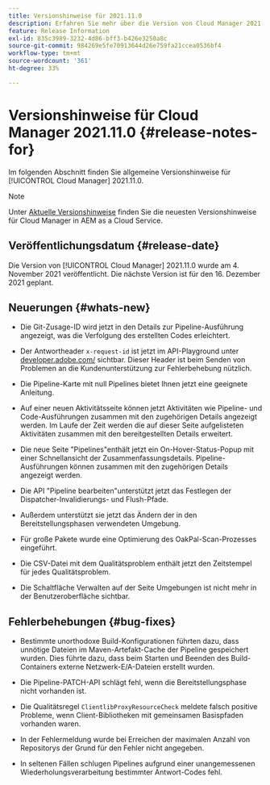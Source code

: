 ```yaml
---
title: Versionshinweise für 2021.11.0
description: Erfahren Sie mehr über die Version von Cloud Manager 2021.11.0.
feature: Release Information
exl-id: 835c3989-3232-4d86-bff3-b426e3250a8c
source-git-commit: 984269e5fe70913644d26e759fa21ccea0536bf4
workflow-type: tm+mt
source-wordcount: '361'
ht-degree: 33%

---
```


# Versionshinweise für Cloud Manager 2021.11.0 {#release-notes-for}

Im folgenden Abschnitt finden Sie allgemeine Versionshinweise für [!UICONTROL Cloud Manager] 2021.11.0.

>[!NOTE]
>Unter [Aktuelle Versionshinweise](https://experienceleague.adobe.com/en/docs/experience-manager-cloud-service/content/release-notes/cloud-manager/current#getting-access) finden Sie die neuesten Versionshinweise für Cloud Manager in AEM as a Cloud Service.

## Veröffentlichungsdatum {#release-date}

Die Version von [!UICONTROL Cloud Manager] 2021.11.0 wurde am 4. November 2021 veröffentlicht.
Die nächste Version ist für den 16. Dezember 2021 geplant.

## Neuerungen {#whats-new}

* Die Git-Zusage-ID wird jetzt in den Details zur Pipeline-Ausführung angezeigt, was die Verfolgung des erstellten Codes erleichtert.

* Der Antwortheader `x-request-id` ist jetzt im API-Playground unter [developer.adobe.com/](https://developer.adobe.com/) sichtbar. Dieser Header ist beim Senden von Problemen an die Kundenunterstützung zur Fehlerbehebung nützlich.

* Die Pipeline-Karte mit null Pipelines bietet Ihnen jetzt eine geeignete Anleitung.

* Auf einer neuen Aktivitätsseite können jetzt Aktivitäten wie Pipeline- und Code-Ausführungen zusammen mit den zugehörigen Details angezeigt werden. Im Laufe der Zeit werden die auf dieser Seite aufgelisteten Aktivitäten zusammen mit den bereitgestellten Details erweitert.

* Die neue Seite &quot;Pipelines&quot;enthält jetzt ein On-Hover-Status-Popup mit einer Schnellansicht der Zusammenfassungsdetails. Pipeline-Ausführungen können zusammen mit den zugehörigen Details angezeigt werden.

* Die API &quot;Pipeline bearbeiten&quot;unterstützt jetzt das Festlegen der Dispatcher-Invalidierungs- und Flush-Pfade.

* Außerdem unterstützt sie jetzt das Ändern der in den Bereitstellungsphasen verwendeten Umgebung.

* Für große Pakete wurde eine Optimierung des OakPal-Scan-Prozesses eingeführt.

* Die CSV-Datei mit dem Qualitätsproblem enthält jetzt den Zeitstempel für jedes Qualitätsproblem.

* Die Schaltfläche Verwalten auf der Seite Umgebungen ist nicht mehr in der Benutzeroberfläche sichtbar.

## Fehlerbehebungen {#bug-fixes}

* Bestimmte unorthodoxe Build-Konfigurationen führten dazu, dass unnötige Dateien im Maven-Artefakt-Cache der Pipeline gespeichert wurden. Dies führte dazu, dass beim Starten und Beenden des Build-Containers externe Netzwerk-E/A-Dateien erstellt wurden.

* Die Pipeline-PATCH-API schlägt fehl, wenn die Bereitstellungsphase nicht vorhanden ist.

* Die Qualitätsregel `ClientlibProxyResourceCheck` meldete falsch positive Probleme, wenn Client-Bibliotheken mit gemeinsamen Basispfaden vorhanden waren.

* In der Fehlermeldung wurde bei Erreichen der maximalen Anzahl von Repositorys der Grund für den Fehler nicht angegeben.

* In seltenen Fällen schlugen Pipelines aufgrund einer unangemessenen Wiederholungsverarbeitung bestimmter Antwort-Codes fehl.
